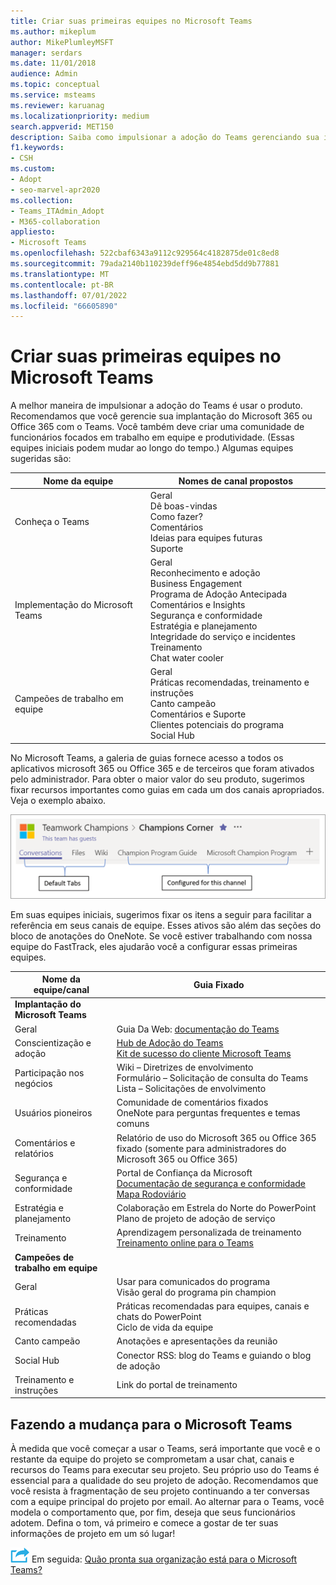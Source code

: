 ```yaml
---
title: Criar suas primeiras equipes no Microsoft Teams
ms.author: mikeplum
author: MikePlumleyMSFT
manager: serdars
ms.date: 11/01/2018
audience: Admin
ms.topic: conceptual
ms.service: msteams
ms.reviewer: karuanag
ms.localizationpriority: medium
search.appverid: MET150
description: Saiba como impulsionar a adoção do Teams gerenciando sua implantação do Microsoft 365 ou Office 365 com o Teams, incluindo como fixar os principais recursos como guias nos canais apropriados.
f1.keywords:
- CSH
ms.custom:
- Adopt
- seo-marvel-apr2020
ms.collection:
- Teams_ITAdmin_Adopt
- M365-collaboration
appliesto:
- Microsoft Teams
ms.openlocfilehash: 522cbaf6343a9112c929564c4182875de01c8ed8
ms.sourcegitcommit: 79ada2140b110239deff96e4854ebd5dd9b77881
ms.translationtype: MT
ms.contentlocale: pt-BR
ms.lasthandoff: 07/01/2022
ms.locfileid: "66605890"
---
```

# <a name="create-your-first-teams-in-microsoft-teams"></a>Criar suas primeiras equipes no Microsoft Teams

A melhor maneira de impulsionar a adoção do Teams é usar o produto. Recomendamos que você gerencie sua implantação do Microsoft 365 ou Office 365 com o Teams. Você também deve criar uma comunidade de funcionários focados em trabalho em equipe e produtividade. (Essas equipes iniciais podem mudar ao longo do tempo.) Algumas equipes sugeridas são:

| Nome da equipe | Nomes de canal propostos |
| --------- | ---------------------- |
| Conheça o Teams | Geral</br> Dê boas-vindas</br> Como fazer?</br>Comentários </br> Ideias para equipes futuras </br> Suporte |
| Implementação do Microsoft Teams | Geral <br/> Reconhecimento e adoção <br/> Business Engagement <br/> Programa de Adoção Antecipada <br/> Comentários e Insights <br/> Segurança e conformidade <br/> Estratégia e planejamento <br/> Integridade do serviço e incidentes <br/> Treinamento <br/> Chat water cooler |
| Campeões de trabalho em equipe | Geral <br/> Práticas recomendadas, treinamento e instruções <br/> Canto campeão <br/> Comentários e Suporte <br/> Clientes potenciais do programa <br/> Social Hub |

No Microsoft Teams, a [](/microsoftteams/platform/concepts/tabs/tabs-overview) galeria de guias fornece acesso a todos os aplicativos microsoft 365 ou Office 365 e de terceiros que foram ativados pelo administrador. Para obter o maior valor do seu produto, sugerimos fixar recursos importantes como guias em cada um dos canais apropriados. Veja o exemplo abaixo.

![Captura de tela mostrando as guias padrão e personalizadas.](media/teams-adoption-tab-example.png)

Em suas equipes iniciais, sugerimos fixar os itens a seguir para facilitar a referência em seus canais de equipe. Esses ativos são além das seções do bloco de anotações do OneNote. Se você estiver trabalhando com nossa equipe do FastTrack, eles ajudarão você a configurar essas primeiras equipes. 

|Nome da equipe/canal | Guia Fixado |
|----------------- | ---------- |
| **Implantação do Microsoft Teams** ||
| Geral | Guia Da Web: [documentação do Teams](./index.yml) |
| Conscientização e adoção | [Hub de Adoção do Teams](https://aka.ms/DriveTeamsAdoption)<br/>[Kit de sucesso do cliente Microsoft Teams](https://aka.ms/TeamsCustomerSuccess)|
| Participação nos negócios | Wiki – Diretrizes de envolvimento<br/>Formulário – Solicitação de consulta do Teams<br/>Lista – Solicitações de envolvimento |
|Usuários pioneiros | Comunidade de comentários fixados <br/> OneNote para perguntas frequentes e temas comuns |
| Comentários e relatórios | Relatório de uso do Microsoft 365 ou Office 365 fixado (somente para administradores do Microsoft 365 ou Office 365) |
| Segurança e conformidade | Portal de Confiança da Microsoft <br/> [Documentação de segurança e conformidade](/office365/securitycompliance/index)<br/> [Mapa Rodoviário](/office365/securitycompliance/security-roadmap) |
| Estratégia e planejamento | Colaboração em Estrela do Norte do PowerPoint <br/> Plano de projeto de adoção de serviço |
| Treinamento | Aprendizagem personalizada de treinamento <br/> [Treinamento online para o Teams](https://aka.ms/TeamsTraining) |
| **Campeões de trabalho em equipe**|  |
| Geral | Usar para comunicados do programa <br/> Visão geral do programa pin champion |
| Práticas recomendadas | Práticas recomendadas para equipes, canais e chats do PowerPoint <br/> Ciclo de vida da equipe |
| Canto campeão | Anotações e apresentações da reunião |
| Social Hub | Conector RSS: blog do Teams e guiando o blog de adoção |
| Treinamento e instruções | Link do portal de treinamento |

## <a name="making-the-switch-to-microsoft-teams"></a>Fazendo a mudança para o Microsoft Teams

À medida que você começar a usar o Teams, será importante que você e o restante da equipe do projeto se comprometam a usar chat, canais e recursos do Teams para executar seu projeto. Seu próprio uso do Teams é essencial para a qualidade do seu projeto de adoção. Recomendamos que você resista à fragmentação de seu projeto continuando a ter conversas com a equipe principal do projeto por email. Ao alternar para o Teams, você modela o comportamento que, por fim, deseja que seus funcionários adotem. Defina o tom, vá primeiro e comece a gostar de ter suas informações de projeto em um só lugar!  

![Um ícone representando o passo seguinte.](media/teams-adoption-next-icon.png) Em seguida: [Quão pronta sua organização está para o Microsoft Teams?](teams-adoption-assess-readiness.md)
